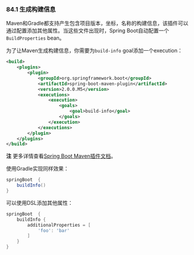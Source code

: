 ### 84.1 生成构建信息

Maven和Gradle都支持产生包含项目版本，坐标，名称的构建信息，该插件可以通过配置添加其他属性。当这些文件出现时，Spring Boot自动配置一个`BuildProperties` bean。

为了让Maven生成构建信息，你需要为`build-info` goal添加一个execution：
```xml
<build>
    <plugins>
        <plugin>
            <groupId>org.springframework.boot</groupId>
            <artifactId>spring-boot-maven-plugin</artifactId>
            <version>2.0.0.M5</version>
            <executions>
                <execution>
                    <goals>
                        <goal>build-info</goal>
                    </goals>
                </execution>
            </executions>
        </plugin>
    </plugins>
</build>
```
**注** 更多详情查看[Spring Boot Maven插件文档](https://docs.spring.io/spring-boot/docs/2.0.0.M7/maven-plugin/)。

使用Gradle实现同样效果：
```gradle
springBoot  {
    buildInfo()
}
```
可以使用DSL添加其他属性：
```gradle
springBoot  {
    buildInfo {
        additionalProperties = [
            'foo': 'bar'
        ]
    }
}
```
